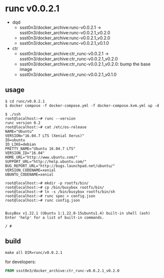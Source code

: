 # runc v0.0.2.1

* dqd
    * ssst0n3/docker_archive:runc-v0.0.2.1 -> ssst0n3/docker_archive:runc-v0.0.2.1_v0.2.0
    * ssst0n3/docker_archive:runc-v0.0.2.1_v0.2.0
    * ssst0n3/docker_archive:runc-v0.0.2.1_v0.1.0
* ctr
    * ssst0n3/docker_archive:ctr_runc-v0.0.2.1 -> ssst0n3/docker_archive:ctr_runc-v0.0.2.1_v0.2.0
    * ssst0n3/docker_archive:ctr_runc-v0.0.2.1_v0.2.0: bump the base image
    * ssst0n3/docker_archive:ctr_runc-v0.0.2.1_v0.1.0

## usage

```shell
$ cd runc/v0.0.2.1
$ docker compose -f docker-compose.yml -f docker-compose.kvm.yml up -d
```

```shell
$ ./ssh
root@localhost:~# runc --version
runc version 0.2
root@localhost:~# cat /etc/os-release 
NAME="Ubuntu"
VERSION="16.04.7 LTS (Xenial Xerus)"
ID=ubuntu
ID_LIKE=debian
PRETTY_NAME="Ubuntu 16.04.7 LTS"
VERSION_ID="16.04"
HOME_URL="http://www.ubuntu.com/"
SUPPORT_URL="http://help.ubuntu.com/"
BUG_REPORT_URL="http://bugs.launchpad.net/ubuntu/"
VERSION_CODENAME=xenial
UBUNTU_CODENAME=xenial
```

```shell
root@localhost:~# mkdir -p rootfs/bin/
root@localhost:~# cp /bin/busybox rootfs/bin/
root@localhost:~# ln -s /bin/busybox rootfs/bin/sh
root@localhost:~# runc spec > config.json
root@localhost:~# runc config.json 


BusyBox v1.22.1 (Ubuntu 1:1.22.0-15ubuntu1.4) built-in shell (ash)
Enter 'help' for a list of built-in commands.

/ # 
```

## build

```shell
make all DIR=runc/v0.0.2.1
```

for developers:

```dockerfile
FROM ssst0n3/docker_archive:ctr_runc-v0.0.2.1_v0.2.0
```